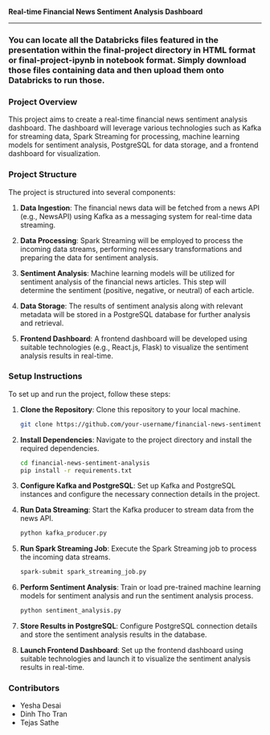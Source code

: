 **Real-time Financial News Sentiment Analysis Dashboard**

---
### You can locate all the Databricks files featured in the presentation within the final-project directory in HTML format or final-project-ipynb in notebook format. Simply download those files containing data and then upload them onto Databricks to run those.



### Project Overview

This project aims to create a real-time financial news sentiment analysis dashboard. The dashboard will leverage various technologies such as Kafka for streaming data, Spark Streaming for processing, machine learning models for sentiment analysis, PostgreSQL for data storage, and a frontend dashboard for visualization.

### Project Structure

The project is structured into several components:

1. **Data Ingestion**: The financial news data will be fetched from a news API (e.g., NewsAPI) using Kafka as a messaging system for real-time data streaming.

2. **Data Processing**: Spark Streaming will be employed to process the incoming data streams, performing necessary transformations and preparing the data for sentiment analysis.

3. **Sentiment Analysis**: Machine learning models will be utilized for sentiment analysis of the financial news articles. This step will determine the sentiment (positive, negative, or neutral) of each article.

4. **Data Storage**: The results of sentiment analysis along with relevant metadata will be stored in a PostgreSQL database for further analysis and retrieval.

5. **Frontend Dashboard**: A frontend dashboard will be developed using suitable technologies (e.g., React.js, Flask) to visualize the sentiment analysis results in real-time.

### Setup Instructions

To set up and run the project, follow these steps:

1. **Clone the Repository**: Clone this repository to your local machine.

   ```bash
   git clone https://github.com/your-username/financial-news-sentiment-analysis.git
   ```

2. **Install Dependencies**: Navigate to the project directory and install the required dependencies.

   ```bash
   cd financial-news-sentiment-analysis
   pip install -r requirements.txt
   ```

3. **Configure Kafka and PostgreSQL**: Set up Kafka and PostgreSQL instances and configure the necessary connection details in the project.

4. **Run Data Streaming**: Start the Kafka producer to stream data from the news API.

   ```bash
   python kafka_producer.py
   ```

5. **Run Spark Streaming Job**: Execute the Spark Streaming job to process the incoming data streams.

   ```bash
   spark-submit spark_streaming_job.py
   ```

6. **Perform Sentiment Analysis**: Train or load pre-trained machine learning models for sentiment analysis and run the sentiment analysis process.

   ```bash
   python sentiment_analysis.py
   ```

7. **Store Results in PostgreSQL**: Configure PostgreSQL connection details and store the sentiment analysis results in the database.

8. **Launch Frontend Dashboard**: Set up the frontend dashboard using suitable technologies and launch it to visualize the sentiment analysis results in real-time.

### Contributors

- Yesha Desai
- Dinh Tho Tran
- Tejas Sathe
